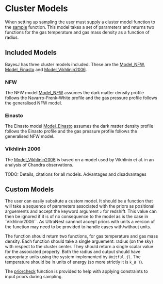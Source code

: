 # Cluster Models

When setting up sampling the user must supply a cluster model function to the [sample](@ref) function.
This model takes a set of parameters and returns two functions for the gas temperature and gas mass density as a function of
radius.

## Included Models

BayesJ has three cluster models included. These are the [Model_NFW](@ref), [Model_Einasto](@ref) and [Model_Vikhlinin2006](@ref).

### NFW

The NFW model [Model_NFW](@ref) assumes the dark matter density profile follows the Navarro-Frenk-White profile and the gas pressure profile follows the
generalised NFW model.



### Einasto

The Einasto model [Model_Einasto](@ref) assumes the dark matter density profile follows the Einasto profile and the gas pressure profile follows the
generalised NFW model.

### Vikhlinin 2006

The [Model_Vikhlinin2006](@ref) is based on a model used by Vikhlinin et al. in an analysis of Chandra observations.

TODO: Details, citations for all models. Advantages and disadvantages

## Custom Models

The user can easily subsitute a custom model. It should be a function that will take a sequence of parameters associated with the priors as positional arguements and accept the keyword argument `z` for redshift. This value can then be ignored if it is of no consequence to the model as is the case in `Vikhlinin2006``. As UltraNest cannnot accept priors with units a version of the function may need to be provided to handle cases with/without units.

The function should return two functions, for gas temperature and gas mass density. Each function should take a single arguement: radius (on the sky) with respect to the cluster center. They should return a single scalar value for the associated property. Both the radius and output should have appropriate units using the system implemented by `Unitful.jl`. The temperature should be in units of energy  (so more strictly it is ``k_B T``).

The [priorcheck](@ref) function is provided to help with applying
constraints to input priors during sampling.